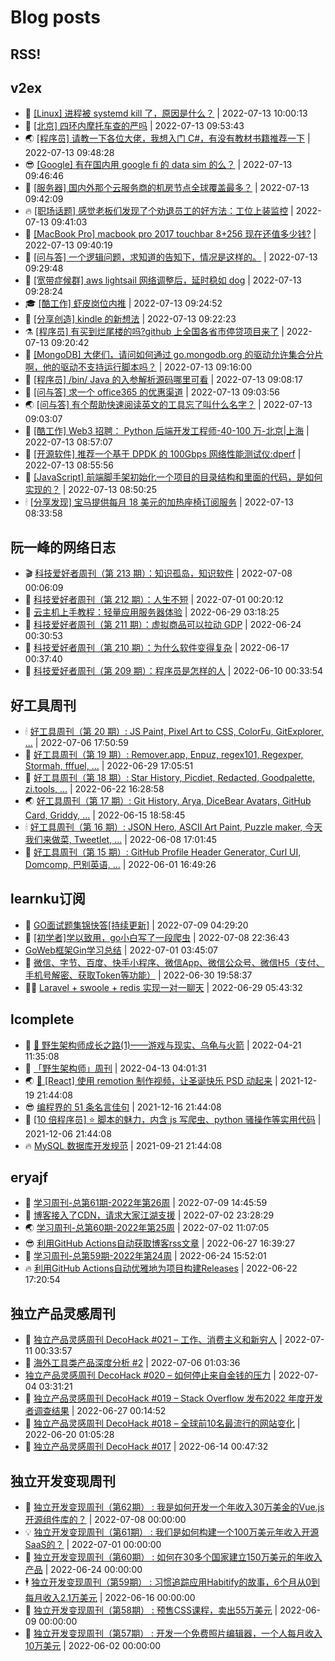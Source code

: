 # Blog posts
## RSS!



## v2ex

<!-- v2ex:START  -->
- 🫶 [[Linux] 进程被 systemd kill 了，原因是什么？](https://www.v2ex.com/t/865962#reply0) | 2022-07-13 10:00:13 
- 🧰 [[北京] 四环内摩托车查的严吗](https://www.v2ex.com/t/865960#reply2) | 2022-07-13 09:53:43 
- 🌏 [[程序员] 请教一下各位大佬，我想入门 C#，有没有教材书籍推荐一下](https://www.v2ex.com/t/865959#reply0) | 2022-07-13 09:48:28 
- 😎 [[Google] 有在国内用 google fi 的 data sim 的么？](https://www.v2ex.com/t/865958#reply2) | 2022-07-13 09:46:46 
- 💂 [[服务器] 国内外那个云服务商的机房节点全球覆盖最多？](https://www.v2ex.com/t/865957#reply0) | 2022-07-13 09:42:09 
- 🔥 [[职场话题] 感觉老板们发现了个劝退员工的好方法：工位上装监控](https://www.v2ex.com/t/865956#reply4) | 2022-07-13 09:41:03 
- 🦅 [[MacBook Pro] macbook pro 2017 touchbar 8+256 现在还值多少钱?](https://www.v2ex.com/t/865955#reply0) | 2022-07-13 09:40:19 
- 🙉 [[问与答] 一个逻辑问题，求知道的告知下，情况是这样的。](https://www.v2ex.com/t/865954#reply2) | 2022-07-13 09:29:48 
- 💫 [[宽带症候群] aws lightsail 网络调整后，延时稳如 dog](https://www.v2ex.com/t/865953#reply1) | 2022-07-13 09:28:24 
- 🎓 [[酷工作] 虾皮岗位内推](https://www.v2ex.com/t/865952#reply0) | 2022-07-13 09:24:52 
- 🗽 [[分享创造] kindle 的新想法](https://www.v2ex.com/t/865951#reply6) | 2022-07-13 09:22:23 
- ⚗️ [[程序员] 有买到烂尾楼的吗?github 上全国各省市停贷项目来了](https://www.v2ex.com/t/865950#reply35) | 2022-07-13 09:20:42 
- 🦍 [[MongoDB] 大佬们，请问如何通过 go.mongodb.org 的驱动允许集合分片啊，他的驱动不支持运行脚本吗？](https://www.v2ex.com/t/865949#reply0) | 2022-07-13 09:16:00 
- 🤩 [[程序员] /bin/ Java 的入参解析源码哪里可看](https://www.v2ex.com/t/865948#reply0) | 2022-07-13 09:08:17 
- 🙉 [[问与答] 求一个 office365 的优惠渠道](https://www.v2ex.com/t/865947#reply12) | 2022-07-13 09:03:56 
- 🌏 [[问与答] 有个帮助快速阅读英文的工具忘了叫什么名字？](https://www.v2ex.com/t/865946#reply3) | 2022-07-13 09:03:07 
- 🐘 [[酷工作] Web3 招聘： Python 后端开发工程师-40-100 万-北京|上海](https://www.v2ex.com/t/865945#reply0) | 2022-07-13 08:57:07 
- 🧰 [[开源软件] 推荐一个基于 DPDK 的 100Gbps 网络性能测试仪:dperf](https://www.v2ex.com/t/865944#reply0) | 2022-07-13 08:55:56 
- 💃 [[JavaScript] 前端脚手架初始化一个项目的目录结构和里面的代码，是如何实现的？](https://www.v2ex.com/t/865942#reply6) | 2022-07-13 08:50:25 
- 🕯 [[分享发现] 宝马提供每月 18 美元的加热座椅订阅服务](https://www.v2ex.com/t/865941#reply23) | 2022-07-13 08:33:58 <!-- v2ex:END -->

## 阮一峰的网络日志

<!-- ruanyf:START -->
- 🎬 [科技爱好者周刊（第 213 期）：知识孤岛，知识软件](http://www.ruanyifeng.com/blog/2022/07/weekly-issue-213.html) | 2022-07-08 00:06:09 
- 💄 [科技爱好者周刊（第 212 期）：人生不短](http://www.ruanyifeng.com/blog/2022/07/weekly-issue-212.html) | 2022-07-01 00:20:12 
- 🐎 [云主机上手教程：轻量应用服务器体验](http://www.ruanyifeng.com/blog/2022/06/cloud-server-getting-started-tutorial.html) | 2022-06-29 03:18:25 
- 🤔 [科技爱好者周刊（第 211 期）：虚拟商品可以拉动 GDP](http://www.ruanyifeng.com/blog/2022/06/weekly-issue-211.html) | 2022-06-24 00:30:53 
- 🧠 [科技爱好者周刊（第 210 期）：为什么软件变得复杂](http://www.ruanyifeng.com/blog/2022/06/weekly-issue-210.html) | 2022-06-17 00:37:40 
- 🎃 [科技爱好者周刊（第 209 期）：程序员是怎样的人](http://www.ruanyifeng.com/blog/2022/06/weekly-issue-209.html) | 2022-06-10 00:33:54 <!-- ruanyf:END -->

## 好工具周刊

<!-- bestxtools:START -->
- 🕯 [好工具周刊（第 20 期）: JS Paint, Pixel Art to CSS, ColorFu, GitExplorer, ...](https://discuss-cn.bestxtools.com/d/57/1) | 2022-07-06 17:50:59 
- 🦩 [好工具周刊（第 19 期）: Remover.app, Enpuz, regex101, Regexper, Stormah, fffuel, ...](https://discuss-cn.bestxtools.com/d/56/1) | 2022-06-29 17:05:51 
- 🦄 [好工具周刊（第 18 期）: Star History, Picdiet, Redacted, Goodpalette, zi.tools, ...](https://discuss-cn.bestxtools.com/d/47/1) | 2022-06-22 16:28:58 
- 🌏 [好工具周刊（第 17 期）: Git History, Arya, DiceBear Avatars, GitHub Card, Griddy, ...](https://discuss-cn.bestxtools.com/d/43/1) | 2022-06-15 18:58:45 
- 🕯 [好工具周刊（第 16 期）: JSON Hero, ASCII Art Paint, Puzzle maker, 今天我们来做菜, Tweetlet, ...](https://discuss-cn.bestxtools.com/d/42/1) | 2022-06-08 17:01:45 
- 📝 [好工具周刊（第 15 期）: GitHub Profile Header Generator, Curl UI, Domcomp, 巴别英语, ...](https://discuss-cn.bestxtools.com/d/40/1) | 2022-06-01 16:49:26 <!-- bestxtools:END -->


## learnku订阅

<!-- learnku:START -->
- 🦅 [GO面试题集锦快答[持续更新]](https://learnku.com/articles/69250) | 2022-07-09 04:29:20 
- 🦅 [[初学者]学以致用，go小白写了一段爬虫](https://learnku.com/go/t/69522) | 2022-07-08 22:36:43 
-  [GoWeb框架Gin学习总结](https://learnku.com/articles/69259) | 2022-07-01 03:45:07 
- 🌈 [微信、字节、百度、快手小程序、微信App、微信公众号、微信H5（支付、手机号解密、获取Token等功能）](https://learnku.com/articles/69235) | 2022-06-30 19:58:37 
- 🧑‍🏫 [Laravel + swoole + redis 实现一对一聊天](https://learnku.com/articles/69154) | 2022-06-29 05:43:32 <!-- learnku:END -->



## lcomplete

<!-- lcomplete:START -->
- 🫶 [🐒 野生架构师成长之路&lpar;1&rpar;——游戏与现实、乌龟与火箭](http://codelc.com/post/growup/s01/) | 2022-04-21 11:35:08 
- 🧰 [「野生架构师」周刊](http://codelc.com/post/essay/%E9%87%8E%E7%94%9F%E6%9E%B6%E6%9E%84%E5%B8%88%E5%91%A8%E5%88%8A%E4%BB%8B%E7%BB%8D/) | 2022-04-13 04:01:31 
- 🌏 [🎄 [React] 使用 remotion 制作视频，让圣诞快乐 PSD 动起来](http://codelc.com/post/dev/js/remotion/) | 2021-12-19 21:44:08 
- 😎 [编程界的 51 条名言佳句](http://codelc.com/post/dev/thinking/quotes/) | 2021-12-16 21:44:08 
- 💂 [[10 倍程序员] ⭐ 脚本的魅力，内含 js 写爬虫、python 骚操作等实用代码](http://codelc.com/post/dev/10x/script/) | 2021-12-06 21:44:08 
- 🔥 [MySQL 数据库开发规范](http://codelc.com/post/dev/db/mysql_standard/) | 2021-09-21 21:44:08 <!-- lcomplete:END -->

## eryajf

<!-- eryajf:START -->
- 🫶 [学习周刊-总第61期-2022年第26周](https://wiki.eryajf.net/pages/703307/) | 2022-07-09 14:45:59 
- 🧰 [博客接入了CDN，请求大家江湖支援](https://wiki.eryajf.net/pages/5f559d/) | 2022-07-02 23:28:29 
- 🌏 [学习周刊-总第60期-2022年第25周](https://wiki.eryajf.net/pages/bff449/) | 2022-07-02 11:07:05 
- 😎 [利用GitHub Actions自动获取博客rss文章](https://wiki.eryajf.net/pages/1b1ba3/) | 2022-06-27 16:39:27 
- 💂 [学习周刊-总第59期-2022年第24周](https://wiki.eryajf.net/pages/b0bdd0/) | 2022-06-24 15:52:01 
- 🔥 [利用GitHub Actions自动优雅地为项目构建Releases](https://wiki.eryajf.net/pages/f3e878/) | 2022-06-22 17:20:54 <!-- eryajf:END -->



## 独立产品灵感周刊

<!-- DecoHack:START -->
- 🦣 [独立产品灵感周刊 DecoHack #021 – 工作、消费主义和新穷人](https://www.decohack.com/Post/753) | 2022-07-11 00:33:57 
- 🤡 [海外工具类产品深度分析 #2](https://www.decohack.com/Post/746) | 2022-07-06 01:03:36 
-  [独立产品灵感周刊 DecoHack #020 – 如何停止来自金钱的压力](https://www.decohack.com/Post/728) | 2022-07-04 03:31:21 
- 🐲 [独立产品灵感周刊 DecoHack #019 – Stack Overflow 发布2022 年度开发者调查结果](https://www.decohack.com/Post/699) | 2022-06-27 00:14:52 
- 🦅 [独立产品灵感周刊 DecoHack #018 – 全球前10名最流行的网站变化](https://www.decohack.com/Post/680) | 2022-06-20 01:05:28 
- 🧰 [独立产品灵感周刊 DecoHack #017](https://www.decohack.com/Post/663) | 2022-06-14 00:47:32 <!-- DecoHack:END -->

## 独立开发变现周刊

<!-- easyindie:START -->
- 💂 [独立开发变现周刊（第62期） : 我是如何开发一个年收入30万美金的Vue.js开源组件库的？](https://www.ezindie.com/weekly/issue-62) | 2022-07-08 00:00:00 
- 💡 [独立开发变现周刊（第61期） : 我们是如何构建一个100万美元年收入开源SaaS的？](https://www.ezindie.com/weekly/issue-61) | 2022-07-01 00:00:00 
- 🌋 [独立开发变现周刊（第60期） : 如何在30多个国家建立150万美元的年收入产品](https://www.ezindie.com/weekly/issue-60) | 2022-06-24 00:00:00 
- 🕴 [独立开发变现周刊（第59期） : 习惯追踪应用Habitify的故事，6个月从0到每月收入2.1万美元](https://www.ezindie.com/weekly/issue-59) | 2022-06-16 00:00:00 
- 🎊 [独立开发变现周刊（第58期） : 预售CSS课程，卖出55万美元](https://www.ezindie.com/weekly/issue-58) | 2022-06-09 00:00:00 
- 🤔 [独立开发变现周刊（第57期） : 开发一个免费照片编辑器，一个人每月收入10万美元](https://www.ezindie.com/weekly/issue-57) | 2022-06-02 00:00:00 <!-- easyindie:END -->



